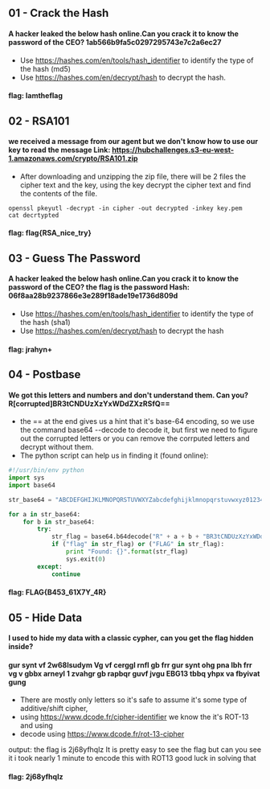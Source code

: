 ## 01 - Crack the Hash
#### A hacker leaked the below hash online.Can you crack it to know the password of the CEO? 1ab566b9fa5c0297295743e7c2a6ec27

* Use https://hashes.com/en/tools/hash_identifier to identify the type of the hash (md5)
* Use https://hashes.com/en/decrypt/hash to decrypt the hash.

#### flag: Iamtheflag


## 02 - RSA101
#### we received a message from our agent but we don't know how to use our key to read the message Link: https://hubchallenges.s3-eu-west-1.amazonaws.com/crypto/RSA101.zip

* After downloading and unzipping the zip file, there will be 2 files the cipher text and the key, using the key decrypt the cipher text and find the contents of the file.
```
openssl pkeyutl -decrypt -in cipher -out decrypted -inkey key.pem 
cat decrtypted

```
#### flag: flag{RSA_nice_try}

## 03 - Guess The Password
#### A hacker leaked the below hash online.Can you crack it to know the password of the CEO? the flag is the password Hash: 06f8aa28b9237866e3e289f18ade19e1736d809d

* Use https://hashes.com/en/tools/hash_identifier to identify the type of the hash (sha1)
* Use https://hashes.com/en/decrypt/hash to decrypt the hash

#### flag: jrahyn+

## 04 - Postbase
#### We got this letters and numbers and don't understand them. Can you? R[corrupted]BR3tCNDUzXzYxWDdZXzRSfQ==

* the == at the end gives us a hint that it's base-64 encoding, so we use the command base64 --decode to decode it, but first we need to figure out the corrupted letters or you can remove the corrputed letters and decrypt without them.
* The python script can help us in finding it (found online):
```python
#!/usr/bin/env python
import sys
import base64

str_base64 = "ABCDEFGHIJKLMNOPQRSTUVWXYZabcdefghijklmnopqrstuvwxyz0123456789+/"

for a in str_base64:
    for b in str_base64:
        try:
            str_flag = base64.b64decode("R" + a + b + "BR3tCNDUzXzYxWDdZXzRSfQ==")
            if ("flag" in str_flag) or ("FLAG" in str_flag):
                print "Found: {}".format(str_flag)
                sys.exit(0)
        except:
            continue
```
#### flag: FLAG{B453_61X7Y_4R}

## 05 - Hide Data
#### I used to hide my data with a classic cypher, can you get the flag hidden inside? 
#### gur synt vf 2w68lsudym Vg vf cerggl rnfl gb frr gur synt ohg pna lbh frr vg v gbbx arneyl 1 zvahgr gb rapbqr guvf jvgu EBG13 tbbq yhpx va fbyivat gung

* There are mostly only letters so it's safe to assume it's some type of additive/shift cipher, 
* using https://www.dcode.fr/cipher-identifier we know the it's ROT-13 and using
* decode using https://www.dcode.fr/rot-13-cipher

output: the flag is 2j68yfhqlz It is pretty easy to see the flag but can you see it i took nearly 1 minute to encode this with ROT13 good luck in solving that

#### flag: 2j68yfhqlz
